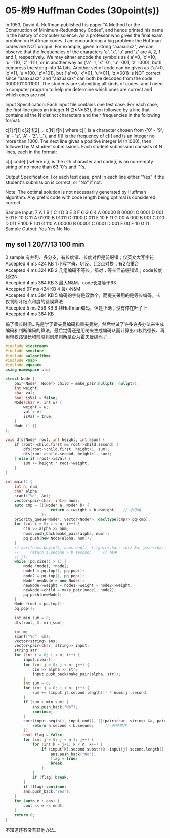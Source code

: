 # 05-树9 Huffman Codes (30point(s))

In 1953, David A. Huffman published his paper "A Method for the Construction of Minimum-Redundancy Codes", and hence printed his name in the history of computer science. As a professor who gives the final exam problem on Huffman codes, I am encountering a big problem: the Huffman codes are NOT unique. For example, given a string "aaaxuaxz", we can observe that the frequencies of the characters 'a', 'x', 'u' and 'z' are 4, 2, 1 and 1, respectively. We may either encode the symbols as {'a'=0, 'x'=10, 'u'=110, 'z'=111}, or in another way as {'a'=1, 'x'=01, 'u'=001, 'z'=000}, both compress the string into 14 bits. Another set of code can be given as {'a'=0, 'x'=11, 'u'=100, 'z'=101}, but {'a'=0, 'x'=01, 'u'=011, 'z'=001} is NOT correct since "aaaxuaxz" and "aazuaxax" can both be decoded from the code 00001011001001. The students are submitting all kinds of codes, and I need a computer program to help me determine which ones are correct and which ones are not.

Input Specification:
Each input file contains one test case. For each case, the first line gives an integer N (2≤N≤63), then followed by a line that contains all the N distinct characters and their frequencies in the following format:

c[1] f[1] c[2] f[2] ... c[N] f[N]
where c[i] is a character chosen from {'0' - '9', 'a' - 'z', 'A' - 'Z', '_'}, and f[i] is the frequency of c[i] and is an integer no more than 1000. The next line gives a positive integer M (≤1000), then followed by M student submissions. Each student submission consists of N lines, each in the format:

c[i] code[i]
where c[i] is the i-th character and code[i] is an non-empty string of no more than 63 '0's and '1's.

Output Specification:
For each test case, print in each line either "Yes" if the student's submission is correct, or "No" if not.

Note: The optimal solution is not necessarily generated by Huffman algorithm. Any prefix code with code length being optimal is considered correct.

Sample Input:
7
A 1 B 1 C 1 D 3 E 3 F 6 G 6
4
A 00000
B 00001
C 0001
D 001
E 01
F 10
G 11
A 01010
B 01011
C 0100
D 011
E 10
F 11
G 00
A 000
B 001
C 010
D 011
E 100
F 101
G 110
A 00000
B 00001
C 0001
D 001
E 00
F 10
G 11
Sample Output:
Yes
Yes
No
No

## my sol 1     20/7/13     100 min

0	sample 有并列、多分支，有长度错、长度对但是前缀错；仅英文大写字符	
Accepted
4 ms	424 KB
1	小写字母，01反、且2点对换；有2点重合	
Accepted
4 ms	324 KB
2	几组编码不等长，都对；等长但前缀错误；code长度超过N	
Accepted
4 ms	384 KB
3	最大N&M，code长度等于63	
Accepted
97 ms	424 KB
4	最小N&M	
Accepted
4 ms	384 KB
5	编码的字符是双数个，而提交采用的是等长编码。卡仅判断叶结点和度的错误算法	
Accepted
5 ms	256 KB
6	非Huffman编码，但是正确；没有停在叶子上	
Accepted
4 ms	384 KB


搞了很长时间...先是学了霍夫曼编码和霍夫曼树，然后尝试了许多许多办法来生成编码和判断编码的算法，最后觉得还是用树来生成编码从而计算出带权路径长、再用带权路径长和前缀判别来判断是否为霍夫曼编码了...

``` C++
#include <iostream>
#include <vector>
#include <algorithm>
#include <map>
#include <queue>
using namespace std;

struct Node {
    pair<Node*, Node*> child = make_pair(nullptr, nullptr);
    int weight;
    char val;
    bool isVal = false;
    Node(char v, int w) {
        weight = w;
        val = v;
        isVal = true;
    }
    Node () {}
};

void dfs(Node* root, int height, int &sum) {
    if (root->child.first && root->child.second) {
        dfs(root->child.first, height+1, sum);
        dfs(root->child.second, height+1, sum);
    } else if (root->isVal) {
        sum += height * root->weight;
    }
}

int main() {
    int n, num;
    char alpha;
    scanf("%d", &n);
    vector<pair<char, int>> nums;
    auto cmp = [](Node* a, Node* b) {
                    return a->weight > b->weight;   // 小顶堆
                };
    priority_queue<Node*, vector<Node*>, decltype(cmp)> pq(cmp);
    for (int i = 0; i < n; i++) {
        cin >> alpha >> num;
        nums.push_back(make_pair(alpha, num));
        pq.push(new Node(alpha, num));
    }
    // sort(nums.begin(), nums.end(), [](pair<char, int> &a, pair<char, int> &b) {
    //     return a.second > b.second;     // 降序
    // });
    while (pq.size() > 1) {
        Node *node1, *node2;
        node1 = pq.top(), pq.pop();
        node2 = pq.top(), pq.pop();
        Node* newNode = new Node();
        newNode->weight = node1->weight + node2->weight;
        newNode->child = make_pair(node1, node2);
        pq.push(newNode);
    }
    Node *root = pq.top();
    pq.pop();

    int min_sum = 0;
    dfs(root, 0, min_sum);

    int m;
    scanf("%d", &m);
    vector<string> ans;
    vector<pair<char, string>> input;
    string str;
    for (int i = 0; i < m; i++) {
        input.clear();
        for (int j = 0; j < n; j++) {
            cin >> alpha >> str;
            input.push_back(make_pair(alpha, str));
        }
        int sum = 0;
        for (int j = 0; j < n; j++) {
            sum += (input[j].second.length()) * nums[j].second;
        }
        if (sum > min_sum) {
            ans.push_back("No");
            continue;
        }
        sort(input.begin(), input.end(), [](pair<char, string> &a, pair<char, string> &b) {
            return a.second < b.second;     // 升序排序
        });
        bool flag = false;
        for (int j = 0; j < n-1; j++) {
            for (int k = j+1; k < n; k++) {
                if (input[k].second.substr(0, input[j].second.length()) == input[j].second) {
                    ans.push_back("No");
                    flag = true;
                    break;
                }
            }
            if (flag) break;
        }
        if (flag) continue;
        ans.push_back("Yes");
    }
    for (auto e : ans) {
        cout << e << endl;
    }
    return 0;
}
```

不知道还有没有其他办法。
